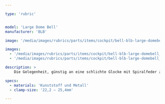 ```yaml
---

type: 'rubric'


model: 'Large Dome Bell'
manufacturer: 'BLB'

image: '/media/images/rubrics/parts/items/cockpit/bell-blb-large-domebell_1.jpeg'

images:
  - '/media/images/rubrics/parts/items/cockpit/bell-blb-large-domebell_2.jpeg'
  - '/media/images/rubrics/parts/items/cockpit/bell-blb-large-domebell_3.jpeg'

description: >
    Die Gelegenheit, günstig an eine schlichte Glocke mit Spiralfeder zu kommen.

specs: 
  - materials: 'Kunststoff und Metall'
  - clamp-size: '22,2 – 25,4mm'

---
```


